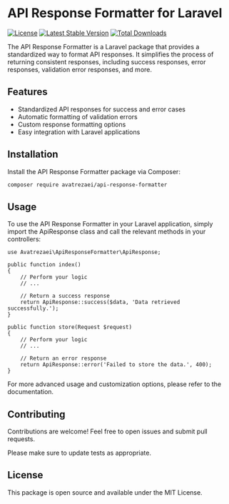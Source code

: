 # API Response Formatter for Laravel

[![License](https://img.shields.io/badge/license-MIT-blue.svg)](LICENSE.md)
[![Latest Stable Version](https://poser.pugx.org/avatrezaei/api-response-formatter/v)](https://packagist.org/packages/avatrezaei/api-response-formatter)
[![Total Downloads](https://poser.pugx.org/avatrezaei/api-response-formatter/downloads)](https://packagist.org/packages/avatrezaei/api-response-formatter)

The API Response Formatter is a Laravel package that provides a standardized way to format API responses. It simplifies the process of returning consistent responses, including success responses, error responses, validation error responses, and more.

## Features

- Standardized API responses for success and error cases
- Automatic formatting of validation errors
- Custom response formatting options
- Easy integration with Laravel applications

## Installation

Install the API Response Formatter package via Composer:

```bash
composer require avatrezaei/api-response-formatter
```
## Usage
To use the API Response Formatter in your Laravel application, simply import the ApiResponse class and call the relevant methods in your controllers:


```
use Avatrezaei\ApiResponseFormatter\ApiResponse;

public function index()
{
    // Perform your logic
    // ...

    // Return a success response
    return ApiResponse::success($data, 'Data retrieved successfully.');
}

public function store(Request $request)
{
    // Perform your logic
    // ...

    // Return an error response
    return ApiResponse::error('Failed to store the data.', 400);
}

```

For more advanced usage and customization options, please refer to the documentation.

## Contributing
Contributions are welcome! Feel free to open issues and submit pull requests.

Please make sure to update tests as appropriate.

## License
This package is open source and available under the MIT License.
